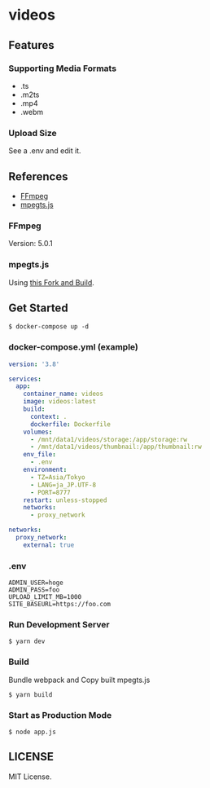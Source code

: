 # videos

## Features

### Supporting Media Formats
- .ts
- .m2ts
- .mp4
- .webm

### Upload Size
See a .env and edit it.

## References
- [FFmpeg](https://github.com/FFmpeg/FFmpeg)
- [mpegts.js](https://github.com/xqq/mpegts.js)

### FFmpeg
Version: 5.0.1

### mpegts.js
Using [this Fork and Build](https://github.com/iamtakagi/mpegts.js).

## Get Started
```console
$ docker-compose up -d
```

### docker-compose.yml (example)
```yml
version: '3.8'

services:
  app:
    container_name: videos
    image: videos:latest
    build: 
      context: .
      dockerfile: Dockerfile
    volumes:
      - /mnt/data1/videos/storage:/app/storage:rw
      - /mnt/data1/videos/thumbnail:/app/thumbnail:rw
    env_file:
      - .env
    environment:
      - TZ=Asia/Tokyo
      - LANG=ja_JP.UTF-8
      - PORT=8777
    restart: unless-stopped
    networks:
      - proxy_network

networks:
  proxy_network:
    external: true
```

### .env
```env
ADMIN_USER=hoge
ADMIN_PASS=foo
UPLOAD_LIMIT_MB=1000
SITE_BASEURL=https://foo.com
```

### Run Development Server
```console
$ yarn dev
```

### Build
Bundle webpack and Copy built mpegts.js
```console
$ yarn build
```

### Start as Production Mode
```console
$ node app.js
```

## LICENSE
MIT License.
